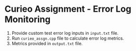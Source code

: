 # Curieo Assignment - Error Log Monitoring
1. Provide custom test error log inputs in `input.txt` file.
2. Run `curieo_assgn.cpp` file to calculate error log metrics.
3. Metrics provided in `output.txt` file.
